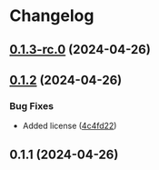 # Changelog

## [0.1.3-rc.0](https://github.com/meet-ada/labs-applytics/compare/0.1.2...0.1.3-rc.0) (2024-04-26)

## [0.1.2](https://github.com/meet-ada/labs-applytics/compare/0.1.1...0.1.2) (2024-04-26)


### Bug Fixes

* Added license ([4c4fd22](https://github.com/meet-ada/labs-applytics/commit/4c4fd22bb69ccee0145ef485dc8e8716c38fe337))

## 0.1.1 (2024-04-26)

